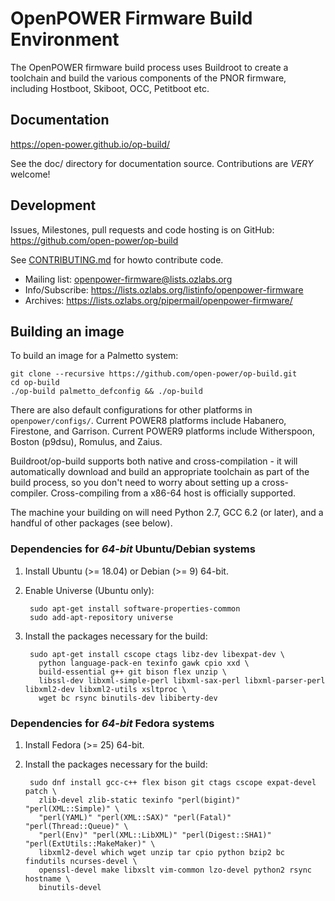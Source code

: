 # OpenPOWER Firmware Build Environment

The OpenPOWER firmware build process uses Buildroot to create a toolchain and
build the various components of the PNOR firmware, including Hostboot, Skiboot,
OCC, Petitboot etc.

## Documentation

https://open-power.github.io/op-build/

See the doc/ directory for documentation source. Contributions
are *VERY* welcome!

## Development

Issues, Milestones, pull requests and code hosting is on GitHub:
https://github.com/open-power/op-build

See [CONTRIBUTING.md](CONTRIBUTING.md) for howto contribute code.

* Mailing list: openpower-firmware@lists.ozlabs.org
* Info/Subscribe: https://lists.ozlabs.org/listinfo/openpower-firmware  
* Archives: https://lists.ozlabs.org/pipermail/openpower-firmware/

## Building an image

To build an image for a Palmetto system:

```
git clone --recursive https://github.com/open-power/op-build.git
cd op-build
./op-build palmetto_defconfig && ./op-build
```

There are also default configurations for other platforms in
`openpower/configs/`. Current POWER8 platforms include Habanero,
Firestone, and Garrison. Current POWER9 platforms include Witherspoon,
Boston (p9dsu), Romulus, and Zaius.

Buildroot/op-build supports both native and cross-compilation - it will
automatically download and build an appropriate toolchain as part of the build
process, so you don't need to worry about setting up a
cross-compiler. Cross-compiling from a x86-64 host is officially supported.

The machine your building on will need Python 2.7, GCC 6.2 (or later), and
a handful of other packages (see below).

### Dependencies for *64-bit* Ubuntu/Debian systems

1. Install Ubuntu (>= 18.04) or Debian (>= 9) 64-bit.
2. Enable Universe (Ubuntu only):

        sudo apt-get install software-properties-common
        sudo add-apt-repository universe
3. Install the packages necessary for the build:

        sudo apt-get install cscope ctags libz-dev libexpat-dev \
          python language-pack-en texinfo gawk cpio xxd \
          build-essential g++ git bison flex unzip \
          libssl-dev libxml-simple-perl libxml-sax-perl libxml-parser-perl libxml2-dev libxml2-utils xsltproc \
          wget bc rsync binutils-dev libiberty-dev

### Dependencies for *64-bit* Fedora systems

1. Install Fedora (>= 25) 64-bit.
2. Install the packages necessary for the build:

        sudo dnf install gcc-c++ flex bison git ctags cscope expat-devel patch \
          zlib-devel zlib-static texinfo "perl(bigint)" "perl(XML::Simple)" \
          "perl(YAML)" "perl(XML::SAX)" "perl(Fatal)" "perl(Thread::Queue)" \
          "perl(Env)" "perl(XML::LibXML)" "perl(Digest::SHA1)" "perl(ExtUtils::MakeMaker)" \
          libxml2-devel which wget unzip tar cpio python bzip2 bc findutils ncurses-devel \
          openssl-devel make libxslt vim-common lzo-devel python2 rsync hostname \
          binutils-devel


